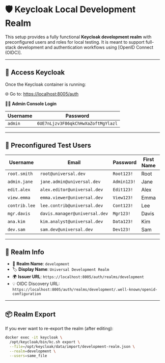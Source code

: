 # 🛡️ Keycloak Local Development Realm

This setup provides a fully functional **Keycloak development realm** with preconfigured users and roles for local testing. It is meant to support full-stack development and authentication workflows using [OpenID Connect (OIDC)].

---

## 🔑 Access Keycloak

Once the Keycloak container is running:

🌐 Go to: [https://localhost:8005/auth](https://localhost:8005/auth)

🧑‍💼 **Admin Console Login**

| Username | Password                           |
| -------- | ---------------------------------- |
| `admin`  | `6UE7nLjzv3F86qkChHwXaZoftMgYlazl` |

---

## 🧪 Preconfigured Test Users

| Username      | Email                         | Password    | First Name | Last Name   | Role          |
| ------------- | ----------------------------- | ----------- | ---------- | ----------- | ------------- |
| `root.smith`  | `root@universal.dev`          | `Root123!`  | Root       | Smith       | `superuser`   |
| `admin.jane`  | `jane.admin@universal.dev`    | `Admin123!` | Jane       | Admin       | `admin`       |
| `edit.alex`   | `alex.editor@universal.dev`   | `Edit123!`  | Alex       | Editor      | `editor`      |
| `view.emma`   | `emma.viewer@universal.dev`   | `View123!`  | Emma       | Viewer      | `viewer`      |
| `contrib.lee` | `lee.contrib@universal.dev`   | `Cont123!`  | Lee        | Contributor | `contributor` |
| `mgr.davis`   | `davis.manager@universal.dev` | `Mgr123!`   | Davis      | Manager     | `manager`     |
| `ana.kim`     | `kim.analyst@universal.dev`   | `Data123!`  | Kim        | Analyst     | `analyst`     |
| `dev.sam`     | `sam.dev@universal.dev`       | `Dev123!`   | Sam        | Eloper      | `developer`   |

---

## 🌱 Realm Info

- 🧩 **Realm Name**: `development`
- 🏷️ **Display Name**: `Universal Development Realm`
- 🌍 **Issuer URL**: `https://localhost:8005/auth/realms/development`
- 💡 OIDC Discovery URL:
  `https://localhost:8005/auth/realms/development/.well-known/openid-configuration`

---

## 📦 Realm Export

If you ever want to re-export the realm (after editing):

```bash
docker exec -it keycloak \
  /opt/keycloak/bin/kc.sh export \
  --file=/opt/keycloak/data/import/development-realm.json \
  --realm=development \
  --users=same_file
```
